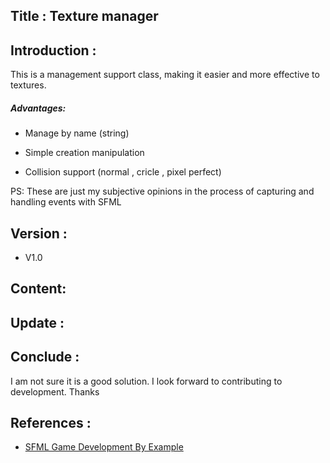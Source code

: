 ## Title : Texture manager 

## Introduction :

This is a management support class, making it easier and more effective to textures.

##### Advantages:

- Manage by name (string)

- Simple creation manipulation

- Collision support (normal , cricle , pixel perfect)

PS: These are just my subjective opinions in the process of capturing and handling events with SFML
## Version :
- V1.0 
## Content:

## Update : 

## Conclude :
I am not sure it is a good solution. I look forward to contributing to development. Thanks

## References :
- [SFML Game Development By Example](https://www.amazon.com/SFML-Development-Example-Raimondas-Pupius/dp/1785287346)



